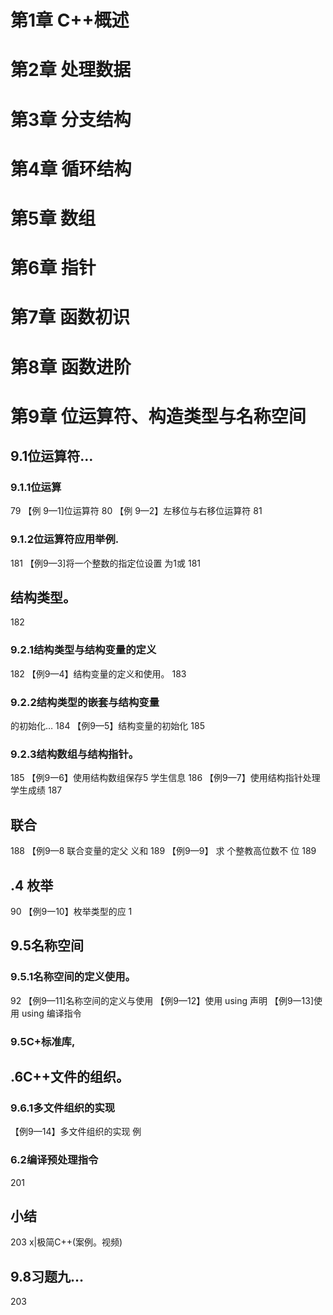 # 第1章  C++概述

# 第2章 处理数据

# 第3章 分支结构

# 第4章 循环结构

# 第5章 数组

# 第6章 指针

# 第7章 函数初识

# 第8章 函数进阶

# 第9章 位运算符、构造类型与名称空间

## 9.1位运算符…

### 9.1.1位运算

79
【例
9—1]位运算符
80
【例
9—2】左移位与右移位运算符
81

### 9.1.2位运算符应用举例.

181
【例9—3]将一个整数的指定位设置
为1或
181

## 结构类型。

182

### 9.2.1结构类型与结构变量的定义

182
【例9—4】结构变量的定义和使用。
183

### 9.2.2结构类型的嵌套与结构变量

的初始化…
184
【例9—5】结构变量的初始化
185

### 9.2.3结构数组与结构指针。

185
【例9一6】使用结构数组保存5
学生信息
186
【例9—7】使用结构指针处理学生成绩
187

## 联合

188
【例9—8
联合变量的定父
义和
189
【例9—9】
求
个整教高位数不
位
189

## .4 枚举

90
【例9一10】枚举类型的应
1

## 9.5名称空间

### 9.5.1名称空间的定义使用。

92
【例9—11]名称空间的定义与使用
【例9—12】使用 using 声明
【例9一13]使用 using 编译指令

### 9.5C+标准库,

## .6C++文件的组织。

### 9.6.1多文件组织的实现

【例9—14】多文件组织的实现
例

### 6.2编译预处理指令

201

## 小结

203
x|极简C++(案例。视频)

## 9.8习题九…

203













